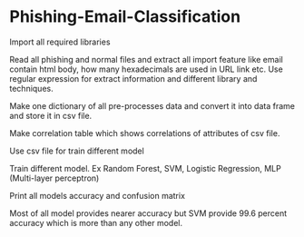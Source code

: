 # Phishing-Email-Classification

Import all required libraries 

Read all phishing and normal files and extract all import feature like email contain html body, how many hexadecimals are used in URL link etc. Use regular expression for extract information and different library and techniques. 

Make one dictionary of all pre-processes data and convert it into data frame and store it in csv file. 

Make correlation table which shows correlations of attributes of csv file. 

Use csv file for train different model 

Train different model. Ex Random Forest, SVM, Logistic Regression, MLP (Multi-layer perceptron)  

Print all models accuracy and confusion matrix 

Most of all model provides nearer accuracy but SVM provide 99.6 percent accuracy which is more than any other model. 
